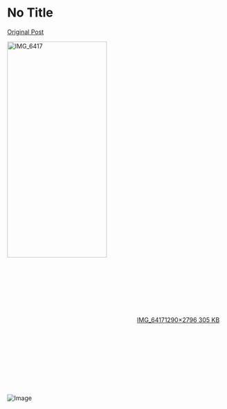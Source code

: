 # No Title

[Original Post](https://discourse.onlinedegree.iitm.ac.in/t/171141/144)

<p><div class="lightbox-wrapper"><a class="lightbox" href="https://europe1.discourse-cdn.com/flex013/uploads/iitm/original/3X/0/a/0a7b429e7053632f4184b89d4948de42cd6c7f56.png" data-download-href="/uploads/short-url/1uIRebCprKWS8VSClyptr3riMaG.png?dl=1" title="IMG_6417" rel="noopener nofollow ugc"><img src="https://europe1.discourse-cdn.com/flex013/uploads/iitm/optimized/3X/0/a/0a7b429e7053632f4184b89d4948de42cd6c7f56_2_230x500.png" alt="IMG_6417" data-base62-sha1="1uIRebCprKWS8VSClyptr3riMaG" width="230" height="500" srcset="https://europe1.discourse-cdn.com/flex013/uploads/iitm/optimized/3X/0/a/0a7b429e7053632f4184b89d4948de42cd6c7f56_2_230x500.png, https://europe1.discourse-cdn.com/flex013/uploads/iitm/optimized/3X/0/a/0a7b429e7053632f4184b89d4948de42cd6c7f56_2_345x750.png 1.5x, https://europe1.discourse-cdn.com/flex013/uploads/iitm/optimized/3X/0/a/0a7b429e7053632f4184b89d4948de42cd6c7f56_2_460x1000.png 2x" data-dominant-color="2F3033"><div class="meta"><svg class="fa d-icon d-icon-far-image svg-icon" aria-hidden="true"><use href="#far-image"></use></svg><span class="filename">IMG_6417</span><span class="informations">1290×2796 305 KB</span><svg class="fa d-icon d-icon-discourse-expand svg-icon" aria-hidden="true"><use href="#discourse-expand"></use></svg></div></a></div></p>

![Image](https://europe1.discourse-cdn.com/flex013/uploads/iitm/optimized/3X/0/a/0a7b429e7053632f4184b89d4948de42cd6c7f56_2_230x500.png)
